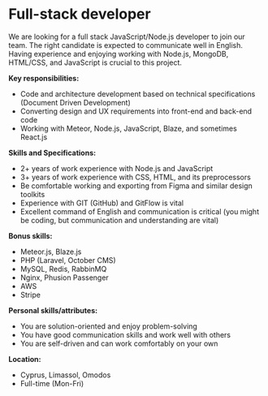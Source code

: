 # Full-stack developer

We are looking for a full stack JavaScript/Node.js developer to join our team. The right candidate is expected to communicate well in English. Having experience and enjoying working with Node.js, MongoDB, HTML/CSS, and JavaScript is crucial to this project.

__Key responsibilities:__

- Code and architecture development based on technical specifications (Document Driven Development)
- Converting design and UX requirements into front-end and back-end code
- Working with Meteor, Node.js, JavaScript, Blaze, and sometimes React.js

__Skills and Specifications:__

- 2+ years of work experience with Node.js and JavaScript
- 3+ years of work experience with CSS, HTML, and its preprocessors
- Be comfortable working and exporting from Figma and similar design toolkits
- Experience with GIT (GitHub) and GitFlow is vital
- Excellent command of English and communication is critical (you might be coding, but communication and understanding are vital)

__Bonus skills:__

- Meteor.js, Blaze.js
- PHP (Laravel, October CMS)
- MySQL, Redis, RabbinMQ
- Nginx, Phusion Passenger
- AWS
- Stripe

__Personal skills/attributes:__

- You are solution-oriented and enjoy problem-solving
- You have good communication skills and work well with others
- You are self-driven and can work comfortably on your own

__Location:__

- Cyprus, Limassol, Omodos
- Full-time (Mon-Fri)
